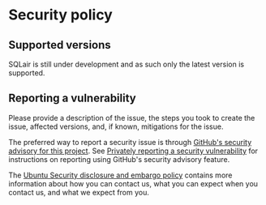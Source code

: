 # Security policy

## Supported versions

SQLair is still under development and as such only the latest version is
supported.

## Reporting a vulnerability

Please provide a description of the issue, the steps you took to
create the issue, affected versions, and, if known, mitigations for
the issue.

The preferred way to report a security issue is through
[GitHub's security advisory for this project](https://github.com/canonical/sqlair/security/advisories/new). See
[Privately reporting a security
vulnerability](https://docs.github.com/en/code-security/security-advisories/guidance-on-reporting-and-writing/privately-reporting-a-security-vulnerability)
for instructions on reporting using GitHub's security advisory feature.

The [Ubuntu Security disclosure and embargo
policy](https://ubuntu.com/security/disclosure-policy) contains more information
about how you can contact us, what you can expect when you contact us, and what
we expect from you.

